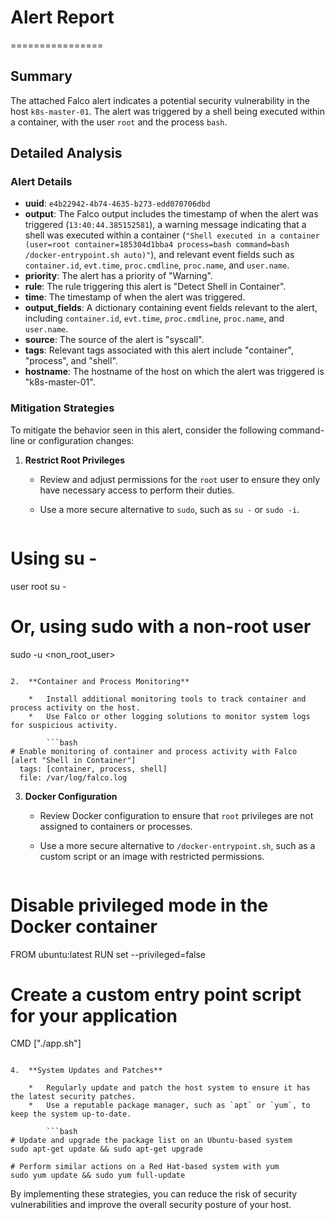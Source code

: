 # Alert Report
================

**Summary**
-----------

The attached Falco alert indicates a potential security vulnerability in the host `k8s-master-01`. The alert was triggered by a shell being executed within a container, with the user `root` and the process `bash`.

**Detailed Analysis**
-------------------

### Alert Details

*   **uuid**: `e4b22942-4b74-4635-b273-edd070706dbd`
*   **output**: The Falco output includes the timestamp of when the alert was triggered (`13:40:44.385152581`), a warning message indicating that a shell was executed within a container (`"Shell executed in a container (user=root container=185304d1bba4 process=bash command=bash /docker-entrypoint.sh auto)"`), and relevant event fields such as `container.id`, `evt.time`, `proc.cmdline`, `proc.name`, and `user.name`.
*   **priority**: The alert has a priority of "Warning".
*   **rule**: The rule triggering this alert is "Detect Shell in Container".
*   **time**: The timestamp of when the alert was triggered.
*   **output_fields**: A dictionary containing event fields relevant to the alert, including `container.id`, `evt.time`, `proc.cmdline`, `proc.name`, and `user.name`.
*   **source**: The source of the alert is "syscall".
*   **tags**: Relevant tags associated with this alert include "container", "process", and "shell".
*   **hostname**: The hostname of the host on which the alert was triggered is "k8s-master-01".

### Mitigation Strategies

To mitigate the behavior seen in this alert, consider the following command-line or configuration changes:

1.  **Restrict Root Privileges**

    *   Review and adjust permissions for the `root` user to ensure they only have necessary access to perform their duties.
    *   Use a more secure alternative to `sudo`, such as `su -` or `sudo -i`.

        ```bash
# Using su -
user root
su -

# Or, using sudo with a non-root user
sudo -u <non_root_user> <command>
```

2.  **Container and Process Monitoring**

    *   Install additional monitoring tools to track container and process activity on the host.
    *   Use Falco or other logging solutions to monitor system logs for suspicious activity.

        ```bash
# Enable monitoring of container and process activity with Falco
[alert "Shell in Container"]
  tags: [container, process, shell]
  file: /var/log/falco.log
```

3.  **Docker Configuration**

    *   Review Docker configuration to ensure that `root` privileges are not assigned to containers or processes.
    *   Use a more secure alternative to `/docker-entrypoint.sh`, such as a custom script or an image with restricted permissions.

        ```bash
# Disable privileged mode in the Docker container
FROM ubuntu:latest
RUN set --privileged=false

# Create a custom entry point script for your application
CMD ["./app.sh"]
```

4.  **System Updates and Patches**

    *   Regularly update and patch the host system to ensure it has the latest security patches.
    *   Use a reputable package manager, such as `apt` or `yum`, to keep the system up-to-date.

        ```bash
# Update and upgrade the package list on an Ubuntu-based system
sudo apt-get update && sudo apt-get upgrade

# Perform similar actions on a Red Hat-based system with yum
sudo yum update && sudo yum full-update
```

By implementing these strategies, you can reduce the risk of security vulnerabilities and improve the overall security posture of your host.